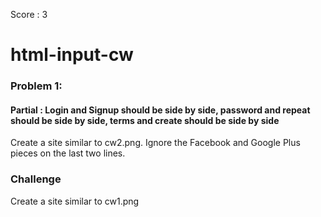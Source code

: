 Score : 3
# html-input-cw

### Problem 1:
#### Partial : Login and Signup should be side by side, password and repeat should be side by side, terms and create should be side by side 
Create a site similar to cw2.png. Ignore the Facebook and Google Plus pieces on the last two lines.

### Challenge
Create a site similar to cw1.png
